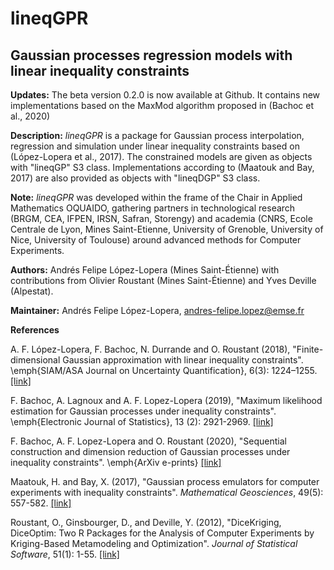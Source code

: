 # lineqGPR
## Gaussian processes regression models with linear inequality constraints

**Updates:**
  The beta version 0.2.0 is now available at Github. It contains new implementations
  based on the MaxMod algorithm proposed in (Bachoc et al., 2020)


**Description:**
  *lineqGPR* is a package for Gaussian process interpolation, regression and
  simulation under linear inequality constraints based on (López-Lopera et
  al., 2017). The constrained models are given as objects with "lineqGP" S3
  class. Implementations according to (Maatouk and Bay, 2017) are also
  provided as objects with "lineqDGP" S3 class.

**Note:**
  *lineqGPR* was developed within the frame of the Chair in Applied
  Mathematics OQUAIDO, gathering partners in technological research (BRGM,
  CEA, IFPEN, IRSN, Safran, Storengy) and academia (CNRS, Ecole Centrale
  de Lyon, Mines Saint-Etienne, University of Grenoble, University of Nice,
  University of Toulouse) around advanced methods for Computer Experiments.
  
**Authors:** Andrés Felipe López-Lopera (Mines Saint-Étienne)
  with contributions from
  Olivier Roustant (Mines Saint-Étienne) and
  Yves Deville (Alpestat).
  
**Maintainer:** Andrés Felipe López-Lopera, <andres-felipe.lopez@emse.fr>

**References**

  A. F. López-Lopera, F. Bachoc, N. Durrande and O. Roustant (2018),
  "Finite-dimensional Gaussian approximation with linear inequality constraints".
  \emph{SIAM/ASA Journal on Uncertainty Quantification}, 6(3): 1224–1255.
  [[link]](https://doi.org/10.1137/17M1153157)

  F. Bachoc, A. Lagnoux and A. F. Lopez-Lopera (2019),
  "Maximum likelihood estimation for Gaussian processes under inequality constraints".
  \emph{Electronic Journal of Statistics}, 13 (2): 2921-2969.
  [[link]](https://doi.org/10.1214/19-EJS1587)
  
  F. Bachoc, A. F. Lopez-Lopera and O. Roustant (2020),
  "Sequential construction and dimension reduction of Gaussian processes under inequality constraints".
  \emph{ArXiv e-prints}
  [[link]](https://arxiv.org/abs/2009.04188)

  Maatouk, H. and Bay, X. (2017),
  "Gaussian process emulators for computer experiments with inequality constraints".
  *Mathematical Geosciences*, 49(5): 557-582.
  [[link]](https://link.springer.com/article/10.1007/s11004-017-9673-2)

  Roustant, O., Ginsbourger, D., and Deville, Y. (2012),
  "DiceKriging, DiceOptim: Two R Packages for the Analysis of
  Computer Experiments by Kriging-Based Metamodeling and Optimization".
  *Journal of Statistical Software*, 51(1): 1-55.
  [[link]](http://www.jstatsoft.org/v51/i01/)
